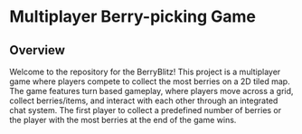# Multiplayer Berry-picking Game

## Overview

Welcome to the repository for the BerryBlitz! This project is a multiplayer game where players compete to collect the most berries on a 2D tiled map. The game features turn based gameplay, where players move across a grid, collect berries/items, and interact with each other through an integrated chat system. The first player to collect a predefined number of berries or the player with the most berries at the end of the game wins.
